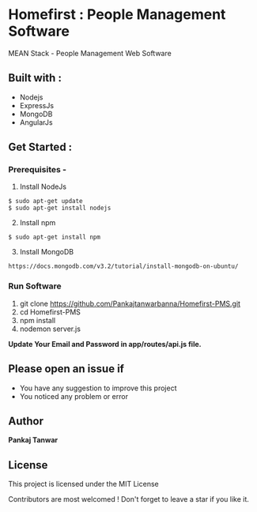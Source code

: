 # Homefirst : People Management Software
MEAN Stack - People Management Web Software
## Built with :
* Nodejs
* ExpressJs
* MongoDB
* AngularJs

## Get Started :

### Prerequisites -

1. Install NodeJs
```
$ sudo apt-get update
$ sudo apt-get install nodejs
```
2. Install npm
```
$ sudo apt-get install npm
```
3. Install MongoDB
```
https://docs.mongodb.com/v3.2/tutorial/install-mongodb-on-ubuntu/
```
### Run Software

1. git clone https://github.com/Pankajtanwarbanna/Homefirst-PMS.git
2. cd Homefirst-PMS
3. npm install
4. nodemon server.js

**Update Your Email and Password in app/routes/api.js file.**

## Please open an issue if
* You have any suggestion to improve this project
* You noticed any problem or error

## Author
**Pankaj Tanwar**

## License

This project is licensed under the MIT License

Contributors are most welcomed ! Don't forget to leave a star if you like it.
